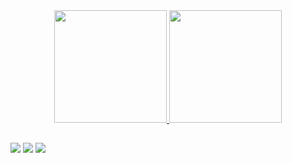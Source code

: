 <div align="center">
  <a href="https://github.com/juliaparizotto">
  <img height="180em" src="https://github-readme-stats.vercel.app/api?username=juliaparizotto&show_icons=true&theme=synthwave&include_all_commits=true&count_private=true"/>
  <img height="180em" src="https://github-readme-stats.vercel.app/api/top-langs/?username=juliaparizotto&layout=compact&langs_count=7&theme=synthwave"/>
</div>
  
  ##
  
  <div> 
  <a href="https://instagram.com/hemlockcamp" target="_blank"><img src="https://img.shields.io/badge/Instagram-E4405F?style=for-the-badge&logo=instagram&logoColor=white" target="_blank"></a>
  <a href = "mailto:juliap.maciel@gmail.com"><img src="https://img.shields.io/badge/-Gmail-%23333?style=for-the-badge&logo=gmail&logoColor=white" target="_blank"></a>
  <a href="https://www.linkedin.com/in/j%C3%BAlia-parizotto-maciel/" target="_blank"><img src="https://img.shields.io/badge/-LinkedIn-%230077B5?style=for-the-badge&logo=linkedin&logoColor=white" target="_blank"></a> 
</div>
